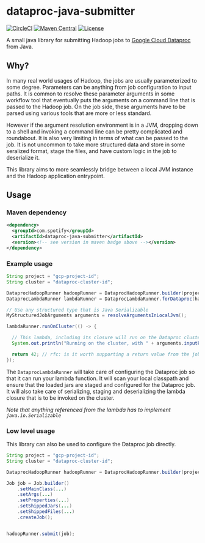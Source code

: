 # dataproc-java-submitter

[![CircleCI](https://circleci.com/gh/spotify/dataproc-java-submitter/tree/master.svg?style=shield)](https://circleci.com/gh/spotify/dataproc-java-submitter)
[![Maven Central](https://img.shields.io/maven-central/v/com.spotify/dataproc-java-submitter.svg)](https://search.maven.org/#search%7Cga%7C1%7Cg%3A%22com.spotify%22%20dataproc-java-submitter)
[![License](https://img.shields.io/github/license/spotify/dataproc-java-submitter.svg)](LICENSE.txt)

A small java library for submitting Hadoop jobs to [Google Cloud Dataproc] from Java.

## Why?

In many real world usages of Hadoop, the jobs are usually parameterized to some degree.
Parameters can be anything from job configuration to input paths. It is common to resolve
these parameter arguments in some workflow tool that eventually puts the arguments on a
command line that is passed to the Hadoop job. On the job side, these arguments have to be
parsed using various tools that are more or less standard.

However if the argument resolution environment is in a JVM, dropping down to a shell and
invoking a command line can be pretty complicated and roundabout. It is also very limiting in
terms of what can be passed to the job. It is not uncommon to take more structured data and
store in some seralized format, stage the files, and have custom logic in the job to
deserialize it.

This library aims to more seamlessly bridge between a local JVM instance and the Hadoop
application entrypoint.

## Usage

### Maven dependency

```xml
<dependency>
  <groupId>com.spotify</groupId>
  <artifactId>dataproc-java-submitter</artifactId>
  <version><!-- see version in maven badge above --></version>
</dependency>
```

### Example usage

```java
String project = "gcp-project-id";
String cluster = "dataproc-cluster-id";

DataprocHadoopRunner hadoopRunner = DataprocHadoopRunner.builder(project, cluster).build();
DataprocLambdaRunner lambdaRunner = DataprocLambdaRunner.forDataproc(hadoopRunner);

// Use any structured type that is Java Serializable
MyStructuredJobArguments arguments = resolveArgumentsInLocalJvm();

lambdaRunner.runOnCluster(() -> {

  // This lambda, including its closure will run on the Dataproc cluster
  System.out.println("Running on the cluster, with " + arguments.inputPaths());

  return 42; // rfc: is it worth supporting a return value from the job?
});
```

The `DataprocLambdaRunner` will take care of configuring the Dataproc job so that it can
run your lambda function. It will scan your local classpath and ensure that the loaded 
jars are staged and configured for the Dataproc job. It will also take care of serializing,
staging and deserializing the lambda closure that is to be invoked on the cluster.

_Note that anything referenced from the lambda has to implement `java.io.Serializable`_

### Low level usage

This library can also be used to configure the Dataproc job directly.

```java
String project = "gcp-project-id";
String cluster = "dataproc-cluster-id";

DataprocHadoopRunner hadoopRunner = DataprocHadoopRunner.builder(project, cluster).build();

Job job = Job.builder()
    .setMainClass(...)
    .setArgs(...)
    .setProperties(...)
    .setShippedJars(...)
    .setShippedFiles(...)
    .createJob();


hadoopRunner.submit(job);
```

[Google Cloud Dataproc]: https://cloud.google.com/dataproc/
